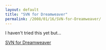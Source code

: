 ```yaml
---
layout: default
title: "SVN for Dreamweaver"
permalink: /2008/01/16/SVN-for-Dreamweaver/
---
```


<p>I haven't tried this yet but...</p>
<p><a href="http://www.dreamweaver-extensions.net/index.php/SVN-for-Dreamweaver--Windows-and-Macintosh/" target="_blank">SVN for Dreamweaver</a></p>